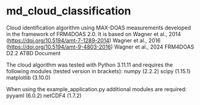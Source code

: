 # md_cloud_classification
Cloud identification algorithm using MAX-DOAS measurements developed in the framework of FRM4DOAS 2.0. It is based on
Wagner et al., 2014 (https://doi.org/10.5194/amt-7-1289-2014)
Wagner et al., 2016 (https://doi.org/10.5194/amt-9-4803-2016)
Wagner et al., 2024 FRM4DOAS D2.2 ATBD Document

The cloud algorithm was tested with Python 3.11.11 and requires the following modules (tested version in brackets):
numpy (2.2.2)
scipy (1.15.1)
matplotlib (3.10.0)

When using the example_application.py additional modules are required:
pyyaml (6.0.2)
netCDF4 (1.7.2)
